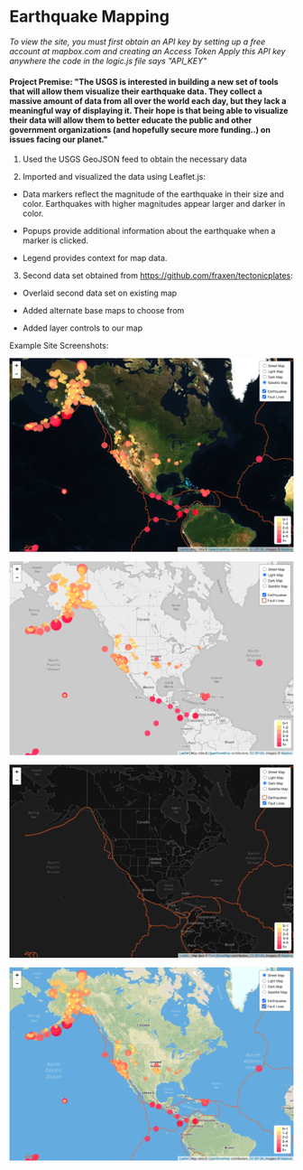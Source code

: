 # Earthquake Mapping

*To view the site, you must first obtain an API key by setting up a free account at mapbox.com and creating an Access Token*
*Apply this API key anywhere the code in the logic.js file says "API_KEY"*

#### Project Premise: "The USGS is interested in building a new set of tools that will allow them visualize their earthquake data. They collect a massive amount of data from all over the world each day, but they lack a meaningful way of displaying it. Their hope is that being able to visualize their data will allow them to better educate the public and other government organizations (and hopefully secure more funding..) on issues facing our planet."

1. Used the USGS GeoJSON feed to obtain the necessary data

2. Imported and visualized the data using Leaflet.js:
  
  - Data markers reflect the magnitude of the earthquake in their size and color. Earthquakes with higher magnitudes appear larger and darker in color.

  - Popups provide additional information about the earthquake when a marker is clicked.

  - Legend provides context for map data.

3. Second data set obtained from https://github.com/fraxen/tectonicplates:

  - Overlaid second data set on existing map

  - Added alternate base maps to choose from

  - Added layer controls to our map
  
  Example Site Screenshots:
  
  ![Sat Screenshot](https://github.com/benanza/Earthquake-Mapping/blob/master/Sat_Screenshot.png?raw=true)
  
  ![Light Screenshot](https://github.com/benanza/Earthquake-Mapping/blob/master/Light_Screenshot.png?raw=true)
  
  ![Dark Screenshot](https://github.com/benanza/Earthquake-Mapping/blob/master/Dark_Screenshot.png?raw=true)
  
  ![Street Screenshot](https://github.com/benanza/Earthquake-Mapping/blob/master/Street_Screenshot.png?raw=true)
